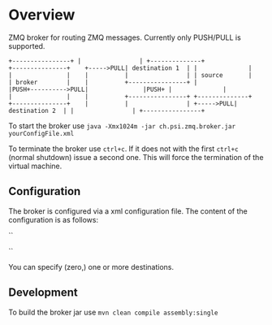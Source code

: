 
# Overview
ZMQ broker for routing ZMQ messages. Currently only PUSH/PULL is supported.

``
                                                                            +----------------+
                                                                            |                |
        +--------------+                    +---------------+    +----->PULL| destination 1  |
        |              |                    |               |    |          |                |
        | source       |                    | broker        |    |          +----------------+
        |              |PUSH+---------->PULL|               |PUSH+
        |              |                    |               |    |          +----------------+
        +--------------+                    +---------------+    |          |                |
                                                                 +----->PULL| destination 2  |
                                                                            |                |
                                                                            +----------------+
``

To start the broker use `java -Xmx1024m -jar ch.psi.zmq.broker.jar yourConfigFile.xml`

To terminate the broker use `ctrl+c`. If it does not with the first `ctrl+c` (normal shutdown) issue a second one. This will force the termination of the virtual machine.

## Configuration
The broker is configured via a xml configuration file. The content of the configuration is as follows:

``
<?xml version="1.0" encoding="UTF-8"?>
<configuration>
	<routing name="">
		<source address="tcp://localhost:8080" />
		<destination address="tcp://*:9090"/>
		<destination address="tcp://*:9091"/>
	</routing>
</configuration>
``

You can specify (zero,) one or more destinations.

## Development
To build the broker jar use `mvn clean compile assembly:single`